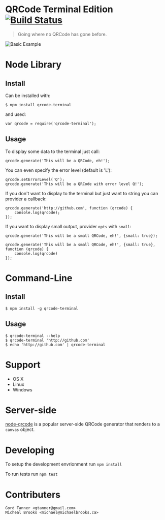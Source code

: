 # QRCode Terminal Edition [![Build Status][travis-ci-img]][travis-ci-url]

> Going where no QRCode has gone before.

![Basic Example][basic-example-img]

# Node Library

## Install

Can be installed with:

    $ npm install qrcode-terminal

and used:

    var qrcode = require('qrcode-terminal');

## Usage

To display some data to the terminal just call:

    qrcode.generate('This will be a QRCode, eh!');

You can even specify the error level (default is 'L'):
    
    qrcode.setErrorLevel('Q');
    qrcode.generate('This will be a QRCode with error level Q!');

If you don't want to display to the terminal but just want to string you can provider a callback:

    qrcode.generate('http://github.com', function (qrcode) {
        console.log(qrcode);
    });

If you want to display small output, provider `opts` with `small`:

    qrcode.generate('This will be a small QRCode, eh!', {small: true});

    qrcode.generate('This will be a small QRCode, eh!', {small: true}, function (qrcode) {
        console.log(qrcode)
    });

# Command-Line

## Install

    $ npm install -g qrcode-terminal

## Usage

    $ qrcode-terminal --help
    $ qrcode-terminal 'http://github.com'
    $ echo 'http://github.com' | qrcode-terminal

# Support

- OS X
- Linux
- Windows

# Server-side

[node-qrcode][node-qrcode-url] is a popular server-side QRCode generator that
renders to a `canvas` object.

# Developing

To setup the development envrionment run `npm install`

To run tests run `npm test`

# Contributers

    Gord Tanner <gtanner@gmail.com>
    Micheal Brooks <michael@michaelbrooks.ca>

[travis-ci-img]: https://travis-ci.org/gtanner/qrcode-terminal.png
[travis-ci-url]: https://travis-ci.org/gtanner/qrcode-terminal
[basic-example-img]: https://raw.github.com/gtanner/qrcode-terminal/master/example/basic.png
[node-qrcode-url]: https://github.com/soldair/node-qrcode

